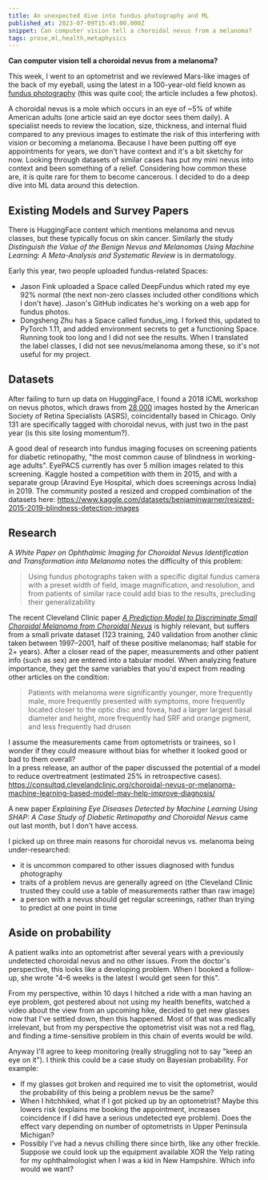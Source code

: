```yaml
---
title: An unexpected dive into fundus photography and ML
published_at: 2023-07-09T15:45:00.000Z
snippet: Can computer vision tell a choroidal nevus from a melanoma?
tags: prose,ml,health,metaphysics
---
```


**Can computer vision tell a choroidal nevus from a melanoma?**

This week, I went to an optometrist and we reviewed Mars-like images of the back of my eyeball, using the latest in a 100-year-old field known as [fundus photography](https://en.wikipedia.org/wiki/Fundus_photography) (this was quite cool; the article includes a few photos).

A choroidal nevus is a mole which occurs in an eye of ~5% of white American adults (one article said an eye doctor sees them daily). A specialist needs to review the location, size, thickness, and internal fluid compared to any previous images to estimate the risk of this interfering with vision or becoming a melanoma. Because I have been putting off eye appointments for years, we don't have context and it's a bit sketchy for now. Looking through datasets of similar cases has put my mini nevus into context and been something of a relief. Considering how common these are, it is quite rare for them to become cancerous. I decided to do a deep dive into ML data around this detection.

## Existing Models and Survey Papers

There is HuggingFace content which mentions melanoma and nevus classes, but these typically focus on skin cancer. Similarly the study *Distinguish the Value of the Benign Nevus and Melanomas Using Machine Learning: A Meta-Analysis and Systematic Review* is in dermatology.

Early this year, two people uploaded fundus-related Spaces:

- Jason Fink uploaded a Space called DeepFundus which rated my eye 92% normal (the next non-zero classes included other conditions which I don't have). Jason's GitHub indicates he's working on a web app for fundus photos.
- Dongsheng Zhu has a Space called fundus_img. I forked this, updated to PyTorch 1.11, and added environment secrets to get a functioning Space. Running took too long and I did not see the results. When I translated the label classes, I did not see nevus/melanoma among these, so it's not useful for my project.

## Datasets

After failing to turn up data on HuggingFace, I found a 2018 ICML workshop on nevus photos, which draws from [28,000](https://imagebank.asrs.org/) images hosted by the American Society of Retina Specialists (ASRS), coincidentally based in Chicago. Only 131 are specifically tagged with choroidal nevus, with just two in the past year (is this site losing momentum?).

A good deal of research into fundus imaging focuses on screening patients for diabetic retinopathy, "the most common cause of blindness in working-age adults". EyePACS currently has over 5 million images related to this screening. Kaggle hosted a competition with them in 2015, and with a separate group (Aravind Eye Hospital, which does screenings across India) in 2019. The community posted a resized and cropped combination of the datasets here: https://www.kaggle.com/datasets/benjaminwarner/resized-2015-2019-blindness-detection-images

## Research

A *White Paper on Ophthalmic Imaging for Choroidal Nevus Identification and Transformation into Melanoma* notes the difficulty of this problem:
> Using fundus photographs taken with a specific digital fundus camera with a preset width of field, image magnification, and resolution, and from patients of similar race could add bias to the results, precluding their generalizability

The recent Cleveland Clinic paper *[A Prediction Model to Discriminate Small
Choroidal Melanoma from Choroidal Nevus](https://pubmed.ncbi.nlm.nih.gov/35356604/)* is highly relevant, but suffers from a small private dataset (123 training, 240 validation from another clinic taken between 1997–2001, half of these positive melanomas; half stable for 2+ years). After a closer read of the paper, measurements and other patient info (such as sex) are entered into a tabular model. When analyzing feature importance, they get the same variables that you'd expect from reading other articles on the condition:
> Patients with melanoma were significantly younger, more frequently male, more frequently presented with symptoms, more frequently located closer to the optic disc and fovea, had a larger largest basal diameter and height, more frequently had SRF and orange pigment, and less frequently had drusen

I assume the measurements came from optometrists or trainees, so I wonder if they could measure without bias for whether it looked good or bad to them overall?<br/>
In a press release, an author of the paper discussed the potential of a model to reduce overtreatment (estimated 25% in retrospective cases).
https://consultqd.clevelandclinic.org/choroidal-nevus-or-melanoma-machine-learning-based-model-may-help-improve-diagnosis/

A new paper *Explaining Eye Diseases Detected by Machine Learning Using SHAP: A Case Study of Diabetic Retinopathy and Choroidal Nevus* came out last month, but I don't have access.

I picked up on three main reasons for choroidal nevus vs. melanoma being under-researched:
- it is uncommon compared to other issues diagnosed with fundus photography
- traits of a problem nevus are generally agreed on (the Cleveland Clinic trusted they could use a table of measurements rather than raw image)
- a person with a nevus should get regular screenings, rather than trying to predict at one point in time

## Aside on probability

A patient walks into an optometrist after several years with a previously undetected choroidal nevus and no other issues. From the doctor's perspective, this looks like a developing problem. When I booked a follow-up, she wrote "4–6 weeks is the latest I would get seen for this".

From my perspective, within 10 days I hitched a ride with a man having an eye problem, got pestered about not using my health benefits, watched a video about the view from an upcoming hike, decided to get new glasses now that I've settled down, then this happened. Most of that was medically irrelevant, but from my perspective the optometrist visit was not a red flag, and finding a time-sensitive problem in this chain of events would be wild.

Anyway I'll agree to keep monitoring (really struggling not to say "keep an eye on it"). I think this could be a case study on Bayesian probability. For example:

- If my glasses got broken and required me to visit the optometrist, would the probability of this being a problem nevus be the same?
- When I hitchhiked, what if I got picked up by an optometrist? Maybe this lowers risk (explains me booking the appointment, increases coincidence if I did have a serious undetected eye problem). Does the effect vary depending on number of optometrists in Upper Peninsula Michigan?
- Possibly I've had a nevus chilling there since birth, like any other freckle. Suppose we could look up the equipment available XOR the Yelp rating for my ophthalmologist when I was a kid in New Hampshire. Which info would we want?

<br/>
<br/>
<br/>
